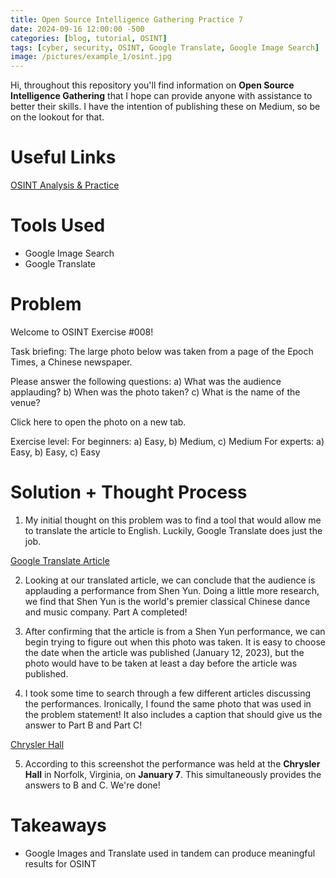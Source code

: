 ```yaml
---
title: Open Source Intelligence Gathering Practice 7
date: 2024-09-16 12:00:00 -500
categories: [blog, tutorial, OSINT]
tags: [cyber, security, OSINT, Google Translate, Google Image Search]
image: /pictures/example_1/osint.jpg
---
```





Hi, throughout this repository you'll find information on **Open Source Intelligence Gathering** that I hope can provide anyone with assistance to better their skills. I have the intention of publishing these on Medium, so be on the lookout for that.




# Useful Links
[OSINT Analysis & Practice](https://gralhix.com/)


# Tools Used


- Google Image Search
- Google Translate




# Problem


Welcome to OSINT Exercise #008!


Task briefing:
The large photo below was taken from a page of the Epoch Times, a Chinese newspaper.


Please answer the following questions:
a) What was the audience applauding?
b) When was the photo taken?
c) What is the name of the venue?


Click here to open the photo on a new tab.


Exercise level:
For beginners: a) Easy, b) Medium, c) Medium
For experts: a) Easy, b) Easy, c) Easy


# Solution + Thought Process


1. My initial thought on this problem was to find a tool that would allow me to translate the article to English. Luckily, Google Translate does just the job.


[Google Translate Article](/pictures/example_8/OSINT8_article.PNG)


2. Looking at our translated article, we can conclude that the audience is applauding a performance from Shen Yun. Doing a little more research, we find that Shen Yun is the world's premier classical Chinese dance and music company. Part A completed!


3. After confirming that the article is from a Shen Yun performance, we can begin trying to figure out when this photo was taken. It is easy to choose the date when the article was published (January 12, 2023), but the photo would have to be taken at least a day before the article was published.


4. I took some time to search through a few different articles discussing the performances. Ironically, I found the same photo that was used in the problem statement! It also includes a caption that should give us the answer to Part B and Part C!


[Chrysler Hall](/pictures/example_8/OSINT8_partB.PNG)


5. According to this screenshot the performance was held at the **Chrysler Hall** in Norfolk, Virginia, on **January 7**. This simultaneously provides the answers to B and C. We're done!








# Takeaways




- Google Images and Translate used in tandem can produce meaningful results for OSINT

























